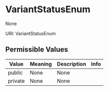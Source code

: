 # VariantStatusEnum

None

URI: VariantStatusEnum

## Permissible Values

| Value | Meaning | Description | Info |
| --- | --- | --- | --- |
| public | None | None | |
| private | None | None | |



